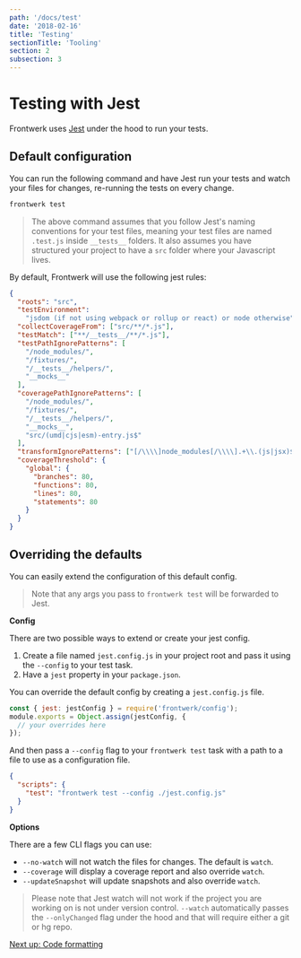 ```yaml
---
path: '/docs/test'
date: '2018-02-16'
title: 'Testing'
sectionTitle: 'Tooling'
section: 2
subsection: 3
---
```


# Testing with Jest

Frontwerk uses [Jest][jest] under the hood to run your tests.

## Default configuration

You can run the following command and have Jest run your tests and watch your files for changes, re-running the tests on every change.

```bash
frontwerk test
```

> The above command assumes that you follow Jest's naming conventions for your test files, meaning your test files are named `.test.js` inside `__tests__` folders. It also assumes you have structured your project to have a `src` folder where your Javascript lives.

By default, Frontwerk will use the following jest rules:

```json
{
  "roots": "src",
  "testEnvironment":
    "jsdom (if not using webpack or rollup or react) or node otherwise",
  "collectCoverageFrom": ["src/**/*.js"],
  "testMatch": ["**/__tests__/**/*.js"],
  "testPathIgnorePatterns": [
    "/node_modules/",
    "/fixtures/",
    "/__tests__/helpers/",
    "__mocks__"
  ],
  "coveragePathIgnorePatterns": [
    "/node_modules/",
    "/fixtures/",
    "/__tests__/helpers/",
    "__mocks__",
    "src/(umd|cjs|esm)-entry.js$"
  ],
  "transformIgnorePatterns": ["[/\\\\]node_modules[/\\\\].+\\.(js|jsx)$"],
  "coverageThreshold": {
    "global": {
      "branches": 80,
      "functions": 80,
      "lines": 80,
      "statements": 80
    }
  }
}
```

## Overriding the defaults

You can easily extend the configuration of this default config.

> Note that any args you pass to `frontwerk test` will be forwarded to Jest.

**Config**

There are two possible ways to extend or create your jest config.

1. Create a file named `jest.config.js` in your project root and pass it using the `--config` to your test task.
2. Have a `jest` property in your `package.json`.

You can override the default config by creating a `jest.config.js` file.

```javascript
const { jest: jestConfig } = require('frontwerk/config');
module.exports = Object.assign(jestConfig, {
  // your overrides here
});
```

And then pass a `--config` flag to your `frontwerk test` task with a path to a file to use as a configuration file.

```json
{
  "scripts": {
    "test": "frontwerk test --config ./jest.config.js"
  }
}
```

**Options**

There are a few CLI flags you can use:

* `--no-watch` will not watch the files for changes. The default is `watch`.
* `--coverage` will display a coverage report and also override `watch`.
* `--updateSnapshot` will update snapshots and also override `watch`.

> Please note that Jest watch will not work if the project you are working on is not under version control. `--watch` automatically passes the `--onlyChanged` flag under the hood and that will require either a git or hg repo.

[Next up: Code formatting][code-formatting]

[jest]: https://facebook.github.io/jest/
[code-formatting]: /docs/format

